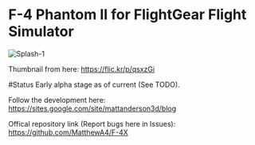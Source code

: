 # F-4 Phantom II for FlightGear Flight Simulator
![Splash-1](splash-1.png)

Thumbnail from here: https://flic.kr/p/qsxzGi

#Status
Early alpha stage as of current (See TODO).

Follow the development here:
https://sites.google.com/site/mattanderson3d/blog

Offical repository link (Report bugs here in Issues):
https://github.com/MatthewA4/F-4X
